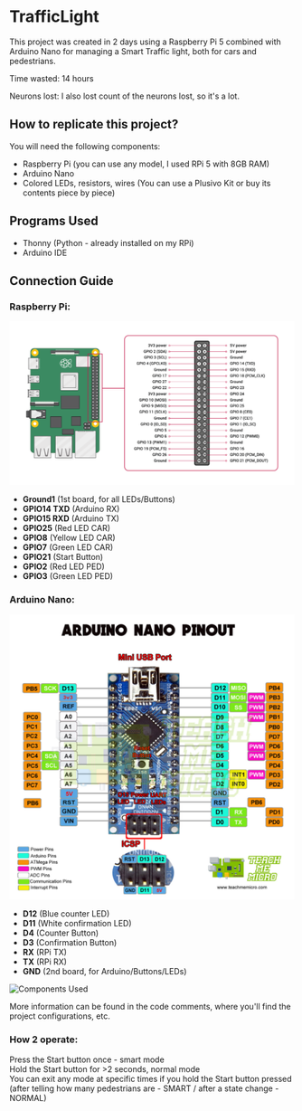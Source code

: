 # TrafficLight

This project was created in 2 days using a Raspberry Pi 5 combined with Arduino Nano for managing a Smart Traffic light, both for cars and pedestrians.

Time wasted: 14 hours

Neurons lost: I also lost count of the neurons lost, so it's a lot.

<!-- Project replication -->
## How to replicate this project?

You will need the following components:

- Raspberry Pi (you can use any model, I used RPi 5 with 8GB RAM)
- Arduino Nano
- Colored LEDs, resistors, wires (You can use a Plusivo Kit or buy its contents piece by piece)

<!-- Programs used -->
## Programs Used

- Thonny (Python - already installed on my RPi)
- Arduino IDE

<!-- Connection tutorial -->
## Connection Guide

### Raspberry Pi:
![Raspberry Pi Connection Diagram](RPI5.png)

- **Ground1** (1st board, for all LEDs/Buttons)
- **GPIO14 TXD** (Arduino RX)
- **GPIO15 RXD** (Arduino TX)
- **GPIO25** (Red LED CAR)
- **GPIO8** (Yellow LED CAR)
- **GPIO7** (Green LED CAR)
- **GPIO21** (Start Button)
- **GPIO2** (Red LED PED)
- **GPIO3** (Green LED PED)

### Arduino Nano:
![Arduino Nano Connection Diagram](Arduino_Nano.jpg)

- **D12** (Blue counter LED)
- **D11** (White confirmation LED)
- **D4** (Counter Button)
- **D3** (Confirmation Button)
- **RX** (RPi TX)
- **TX** (RPi RX)
- **GND** (2nd board, for Arduino/Buttons/LEDs)

![Components Used](Stuff_Used.jpg)

More information can be found in the code comments, where you'll find the project configurations, etc.
<br>
### How 2 operate:
Press the Start button once - smart mode
<br>
Hold the Start button for >2 seconds, normal mode
<br>
You can exit any mode at specific times if you hold the Start button pressed (after telling how many pedestrians are - SMART / after a state change - NORMAL)
